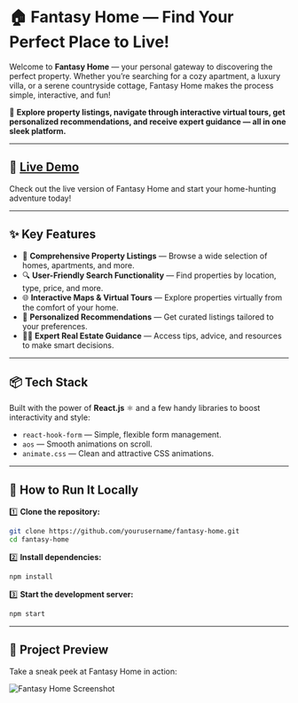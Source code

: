 # 🏠 Fantasy Home — Find Your Perfect Place to Live!

Welcome to **Fantasy Home** — your personal gateway to discovering the perfect property. Whether you’re searching for a cozy apartment, a luxury villa, or a serene countryside cottage, Fantasy Home makes the process simple, interactive, and fun!

🌟 **Explore property listings, navigate through interactive virtual tours, get personalized recommendations, and receive expert guidance — all in one sleek platform.**

---

## 🔗 <a href="https://fantasyhome.netlify.app/" target="_blank"> Live Demo</a>

Check out the live version of Fantasy Home and start your home-hunting adventure today!

---

## ✨ Key Features  

- 📃 **Comprehensive Property Listings** — Browse a wide selection of homes, apartments, and more.
- 🔍 **User-Friendly Search Functionality** — Find properties by location, type, price, and more.
- 🌐 **Interactive Maps & Virtual Tours** — Explore properties virtually from the comfort of your home.
- 🎯 **Personalized Recommendations** — Get curated listings tailored to your preferences.
- 🧑‍💼 **Expert Real Estate Guidance** — Access tips, advice, and resources to make smart decisions.

---

## 📦 Tech Stack  

Built with the power of **React.js** ⚛️ and a few handy libraries to boost interactivity and style:

-  `react-hook-form` — Simple, flexible form management.
-  `aos` — Smooth animations on scroll.
-  `animate.css` — Clean and attractive CSS animations.


---

## 🚀 How to Run It Locally  

1️⃣ **Clone the repository:**
```bash
git clone https://github.com/yourusername/fantasy-home.git
cd fantasy-home
```

2️⃣ **Install dependencies:**
```bash
npm install
```
3️⃣ **Start the development server:**
```bash
npm start
```

---

## 📸 Project Preview  

Take a sneak peek at Fantasy Home in action:

![Fantasy Home Screenshot]()
